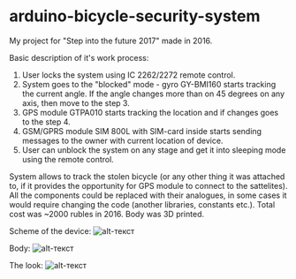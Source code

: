 # arduino-bicycle-security-system
My project for "Step into the future 2017" made in 2016.

Basic description of it's work process:
1. User locks the system using IC 2262/2272 remote control.
2. System goes to the "blocked" mode - gyro GY-BMI160 starts tracking the current angle. If the angle changes more than on 45 degrees on any axis, then move to the step 3.
3. GPS module GTPA010 starts tracking the location and if changes goes to the step 4.
4. GSM/GPRS module SIM 800L with SIM-card inside starts sending messages to the owner with current location of device.
5. User can unblock the system on any stage and get it into sleeping mode using the remote control.

System allows to track the stolen bicycle (or any other thing it was attached to, if it provides the opportunity for GPS module to connect to the sattelites). All the components could be replaced with their analogues, in some cases it would require changing the code (another libraries, constants etc.). Total cost was ~2000 rubles in 2016. Body was 3D printed.

Scheme of the device:
![alt-текст](https://github.com/uberpup/arduino-bicycle-security-system/edit/master/img1 "Prototype Scheme")

Body:
![alt-текст](https://github.com/uberpup/arduino-bicycle-security-system/edit/master/img2 "Body in Autodesk")

The look:
![alt-текст](https://github.com/uberpup/arduino-bicycle-security-system/edit/master/img3 "Look inside")
